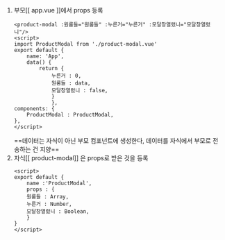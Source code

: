 1. 부모[[ app.vue ]]에서 props 등록
	``` vue
	<product-modal :원룸들="원룸들" :누른거="누른거" :모달창열렸니="모달창열렸니"/>
	<script>
	import ProductModal from './product-modal.vue'
	export default {
		name: 'App',
		data() {
			return {
				누른거 : 0,
				원룸들 : data,
				모달창열렸니 : false,
				}
				},
	components: {
		ProductModal : ProductModal,
	},
	</script>
	```
	==데이터는 자식이 아닌 부모 컴포넌트에 생성한다, 데이터를 자식에서 부모로 전송하는 건 지양==
2. 자식[[ product-modal]] 은  props로 받은 것을 등록
	``` vue
	<script>
	export default {
		name :'ProductModal',
		props : {
		원룸들 : Array,
		누른거 : Number,
		모달창열렸니 : Boolean,
		}
	}
	</script>
	```